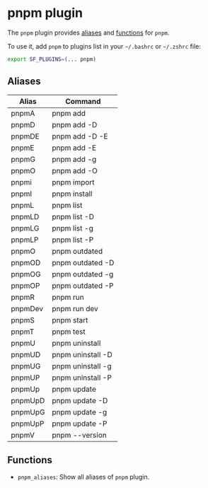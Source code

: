 # pnpm plugin

The `pnpm` plugin provides [aliases](#aliases) and [functions](#functions)  for `pnpm`.

To use it, add `pnpm` to plugins list in your `~/.bashrc` or `~/.zshrc` file:

```sh
export SF_PLUGINS=(... pnpm)
```

## Aliases

| Alias   | Command           |
| ------- | ----------------- |
| pnpmA   | pnpm add          |
| pnpmD   | pnpm add -D       |
| pnpmDE  | pnpm add -D -E    |
| pnpmE   | pnpm add -E       |
| pnpmG   | pnpm add -g       |
| pnpmO   | pnpm add -O       |
| pnpmi   | pnpm import       |
| pnpmI   | pnpm install      |
| pnpmL   | pnpm list         |
| pnpmLD  | pnpm list -D      |
| pnpmLG  | pnpm list -g      |
| pnpmLP  | pnpm list -P      |
| pnpmO   | pnpm outdated     |
| pnpmOD  | pnpm outdated -D  |
| pnpmOG  | pnpm outdated -g  |
| pnpmOP  | pnpm outdated -P  |
| pnpmR   | pnpm run          |
| pnpmDev | pnpm run dev      |
| pnpmS   | pnpm start        |
| pnpmT   | pnpm test         |
| pnpmU   | pnpm uninstall    |
| pnpmUD  | pnpm uninstall -D |
| pnpmUG  | pnpm uninstall -g |
| pnpmUP  | pnpm uninstall -P |
| pnpmUp  | pnpm update       |
| pnpmUpD | pnpm update -D    |
| pnpmUpG | pnpm update -g    |
| pnpmUpP | pnpm update -P    |
| pnpmV   | pnpm --version    |

## Functions

- `pnpm_aliases`: Show all aliases of `pnpm` plugin.
